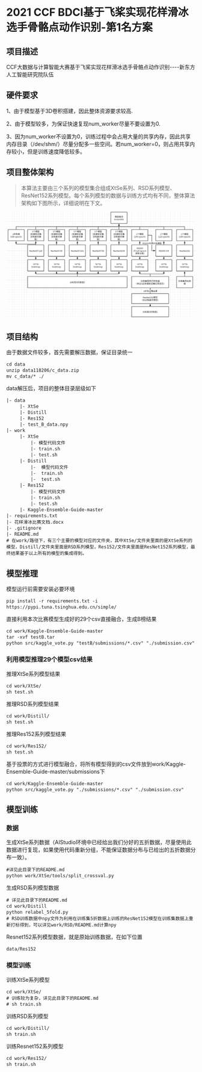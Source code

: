 # 2021 CCF BDCI基于飞桨实现花样滑冰选手骨骼点动作识别-第1名方案

 
## 项目描述
CCF大数据与计算智能大赛基于飞桨实现花样滑冰选手骨骼点动作识别----新东方人工智能研究院队伍

## 硬件要求
1、由于模型基于3D卷积搭建，因此整体资源要求较高.

2、由于模型较多，为保证快速复现num_worker尽量不要设置为0.

3、因为num_worker不设置为0，训练过程中会占用大量的共享内存，因此共享内存目录（/dev/shm/）尽量分配多一些空间。若num_worker=0，则占用共享内存较小，但是训练速度降低较多。

## 项目整体架构
> 本算法主要由三个系列的模型集合组成XtSe系列、RSD系列模型、ResNet152系列模型。每个系列模型的数据与训练方式均有不同，整体算法架构如下图所示，详细说明在下文。

![avatar](1.png)

## 项目结构
由于数据文件较多，首先需要解压数据，保证目录统一
```
cd data
unzip data118206/c_data.zip
mv c_data/* ./
```

data解压后，项目的整体目录层级如下
```
|- data
     |- XtSe
     |- Distill
     |- Res152
     |- test_B_data.npy
|- work
     |- XtSe
         |- 模型代码文件
         |- train.sh
         |- test.sh
     |- Distill
         |-  模型代码文件
         |-  train.sh
         |-  test.sh
     |- Res152
         |- 模型代码文件
         |- train.sh
         |- test.sh
     |- Kaggle-Ensemble-Guide-master
|- requirements.txt
|- 花样滑冰比赛文档.docx
|- .gitignore
|- README.md
# 在work/路径下，有三个主要的模型对应的文件夹，其中XtSe/文件夹里面的是XtSe系列的模型，Distill/文件夹里面是RSD系列模型，Res152/文件夹里面是ResNet152系列模型，最终结果基于以上所有的模型的集成得到。
```



## 模型推理
模型运行前需要安装必要环境
```
pip install -r requirements.txt -i https://pypi.tuna.tsinghua.edu.cn/simple/ 
```

直接利用本次比赛模型生成好的29个csv直接融合，生成B榜结果
```
cd work/Kaggle-Ensemble-Guide-master
tar -xvf testB.tar
python src/kaggle_vote.py "testB/submissions/*.csv" "./submission.csv"
```

### 利用模型推理29个模型csv结果

推理XtSe系列模型结果
```
cd work/XtSe/
sh test.sh
```
推理RSD系列模型结果
```
cd work/Distill/
sh test.sh
```
推理Res152系列模型结果
```
cd work/Res152/
sh test.sh
```

基于投票的方式进行模型融合，将所有模型得到的csv文件放到work/Kaggle-Ensemble-Guide-master/submissions下
```
cd work/Kaggle-Ensemble-Guide-master
python src/kaggle_vote.py "./submissions/*.csv" "./submission.csv"
```

## 模型训练
### 数据
生成XtSe系列数据（AIStudio环境中已经给出我们分好的五折数据，尽量使用此数据进行复现，如果使用代码重新分组，不能保证数据分布与已给出的五折数据分布一致）。
```
#详见此目录下的README.md
python work/XtSe/tools/split_crossval.py
```
生成RSD系列模型数据
```
# 详见此目录下的README.md
cd work/Distill
python relabel_5fold.py
# RSD训练数据中npy文件为利用在训练集5折数据上训练的ResNet152模型在训练集数据上重新打标得到，可以详见work/RSD/README.md计算npy
```

Resnet152系列模型数据，就是原始训练数据，在如下位置
```
data/Res152
```

### 模型训练
训练XtSe系列模型
```
cd work/XtSe/
# 训练较为复杂，详见此目录下的README.md
# sh train.sh
```
训练RSD系列模型
```
cd work/Distill/
sh train.sh
```
训练Resnet152系列模型
```
cd work/Res152/
sh train.sh
```



